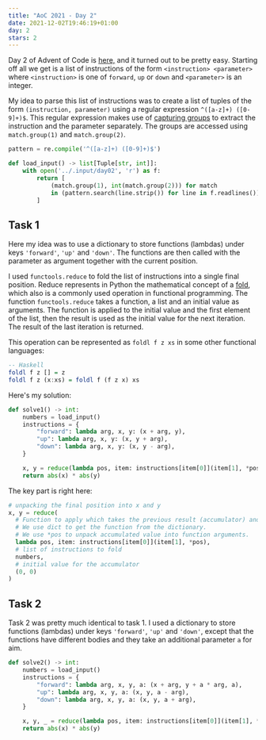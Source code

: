 ```yaml
---
title: "AoC 2021 - Day 2"
date: 2021-12-02T19:46:19+01:00
day: 2
stars: 2
---
```


Day 2 of Advent of Code is [here,](https://adventofcode.com/2021/day/2) and it turned out to be pretty easy. Starting off all we get is a list of instructions of the form  `<instruction> <parameter>` where `<instruction>` is one of `forward`, `up` or `down` and `<parameter>` is an integer.

My idea to parse this list of instructions was to create a list of tuples of the form `(instruction, parameter)` using a regular expression `^([a-z]+) ([0-9]+)$`. This regular expression makes use of [capturing groups](https://docs.python.org/3/howto/regex.html#grouping) to extract the instruction and the parameter separately. The groups are accessed using `match.group(1)` and `match.group(2)`.

```python
pattern = re.compile('^([a-z]+) ([0-9]+)$')

def load_input() -> list[Tuple[str, int]]:
    with open('../.input/day02', 'r') as f:
        return [
            (match.group(1), int(match.group(2))) for match
            in (pattern.search(line.strip()) for line in f.readlines())
        ]
```

## Task 1

Here my idea was to use a dictionary to store functions (lambdas) under keys `'forward'`, `'up'` and `'down'`. The functions are then called with the parameter as argument together with the current position.

I used `functools.reduce` to fold the list of instructions into a single final position. Reduce represents in Python the mathematical concept of a [fold](https://en.wikipedia.org/wiki/Fold_(higher-order_function)), which also is a commonly used operation in functional programming. The function `functools.reduce` takes a function, a list and an initial value as arguments. The function is applied to the initial value and the first element of the list, then the result is used as the initial value for the next iteration. The result of the last iteration is returned.

This operation can be represented as `foldl f z xs` in some other functional languages:

```haskell
-- Haskell
foldl f z [] = z
foldl f z (x:xs) = foldl f (f z x) xs
```

Here's my solution:

```python
def solve1() -> int:
    numbers = load_input()
    instructions = {
        "forward": lambda arg, x, y: (x + arg, y),
        "up": lambda arg, x, y: (x, y + arg),
        "down": lambda arg, x, y: (x, y - arg),
    }

    x, y = reduce(lambda pos, item: instructions[item[0]](item[1], *pos), numbers, (0, 0))
    return abs(x) * abs(y)
```

The key part is right here:
```python
# unpacking the final position into x and y
x, y = reduce(
  # Function to apply which takes the previous result (accumulator) and the next item in the list.
  # We use dict to get the function from the dictionary.
  # We use *pos to unpack accumulated value into function arguments.
  lambda pos, item: instructions[item[0]](item[1], *pos), 
  # list of instructions to fold
  numbers,
  # initial value for the accumulator
  (0, 0)
)
```

## Task 2

Task 2 was pretty much identical to task 1. I used a dictionary to store functions (lambdas) under keys `'forward'`, `'up'` and `'down'`, except that the functions have different bodies and they take an additional parameter `a` for aim.

```python
def solve2() -> int:
    numbers = load_input()
    instructions = {
        "forward": lambda arg, x, y, a: (x + arg, y + a * arg, a),
        "up": lambda arg, x, y, a: (x, y, a - arg),
        "down": lambda arg, x, y, a: (x, y, a + arg),
    }

    x, y, _ = reduce(lambda pos, item: instructions[item[0]](item[1], *pos), numbers, (0, 0, 0))
    return abs(x) * abs(y)
```
